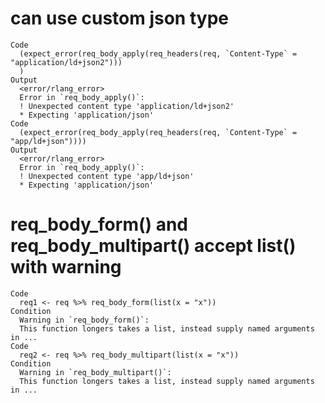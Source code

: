 # can use custom json type

    Code
      (expect_error(req_body_apply(req_headers(req, `Content-Type` = "application/ld+json2")))
      )
    Output
      <error/rlang_error>
      Error in `req_body_apply()`:
      ! Unexpected content type 'application/ld+json2'
      * Expecting 'application/json'
    Code
      (expect_error(req_body_apply(req_headers(req, `Content-Type` = "app/ld+json"))))
    Output
      <error/rlang_error>
      Error in `req_body_apply()`:
      ! Unexpected content type 'app/ld+json'
      * Expecting 'application/json'

# req_body_form() and req_body_multipart() accept list() with warning

    Code
      req1 <- req %>% req_body_form(list(x = "x"))
    Condition
      Warning in `req_body_form()`:
      This function longers takes a list, instead supply named arguments in ...
    Code
      req2 <- req %>% req_body_multipart(list(x = "x"))
    Condition
      Warning in `req_body_multipart()`:
      This function longers takes a list, instead supply named arguments in ...

